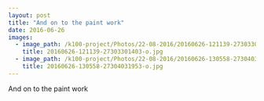 ```yaml
---
layout: post
title: "And on to the paint work"
date: 2016-06-26 
images:
  - image_path: /k100-project/Photos/22-08-2016/20160626-121139-27303301403-o.jpg
    title: 20160626-121139-27303301403-o.jpg
  - image_path: /k100-project/Photos/22-08-2016/20160626-130558-27304031953-o.jpg
    title: 20160626-130558-27304031953-o.jpg
---
```

And on to the paint work﻿
